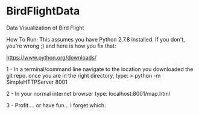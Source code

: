 # BirdFlightData
Data Visualization of Bird Flight

How To Run:
This assumes you have Python 2.7.8 installed.
If you don't, you're wrong ;)  and here is how you fix that:

https://www.python.org/downloads/

1 - In a terminal/command line navigate to the location you downloaded the git repo.
	once you are in the right directory, type:
	> python -m SimpleHTTPServer 8001

2 - In your normal internet browser type:
	localhost:8001/map.html

3 - Profit.... or have fun... I forget which.

